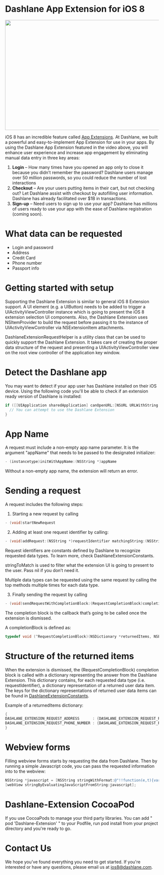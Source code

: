 Dashlane App Extension for iOS 8
======================
<a href="https://d38muu3h4xeqr1.cloudfront.net/Dashlane-iOS8.mp4" target="_blank"><img src="https://www.dashlane.com/images/ios8-partners.png" width="640" height="360"></a>

iOS 8 has an incredible feature called [App Extensions](https://developer.apple.com/library/ios/documentation/General/Conceptual/ExtensibilityPG/index.html). At Dashlane, we built a powerful and easy-to-implement App Extension for use in your apps. By using the Dashlane App Extension featured in the video above, you will enhance user experience and increase app engagement by eliminating manual data entry in three key areas:

1. **Login** – How many times have you opened an app only to close it because you didn’t remember the password? Dashlane users manage over 50 million passwords, so you could reduce the number of lost interactions
2. **Checkout** – Are your users putting items in their cart, but not checking out? Let Dashlane assist with checkout by autofilling user information. Dashlane has already facilitated over $1B in transactions.
3. **Sign-up** – Need users to sign up to use your app? Dashlane has millions of users ready to use your app with the ease of Dashlane registration (coming soon).

What data can be requested
======================
* Login and password
* Address
* Credit Card
* Phone number
* Passport info

Getting started with setup
======================
Supporting the Dashlane Extension is similar to general iOS 8 Extension support. A UI element (e.g. a UIButton) needs to be added to trigger a UIActivityViewController instance which is going to present the iOS 8 extension selection UI components. Also, the Dashlane Extension uses NSItemProvider to build the request before passing it to the instance of UIActivityViewController via NSExtensionItem attachments.

DashlaneExtensionRequestHelper is a utility class that can be used to quickly support the Dashlane Extension. It takes care of creating the proper data structure of the request and presenting a UIActivityViewController view on the root view controller of the application key window.

Detect the Dashlane app
======================
You may want to detect if your app user has Dashlane installed on their iOS device. Using the following code you'll be able to check if an extension ready version of Dashlane is installed:

```objective-c
if ([[UIApplication sharedApplication] canOpenURL:[NSURL URLWithString:@"dashlane-ext://"]) { 
  // You can attempt to use the Dashlane Extension
}
```

App Name
======================
A request must include a non-empty app name parameter. It is the argument "appName" that needs to be passed to the designated initializer:

```objective-c
- (instancetype)initWithAppName:(NSString *)appName
```

Without a non-empty app name, the extension will return an error.

Sending a request
======================
A request includes the following steps:

1. Starting a new request by calling

```objective-c
- (void)startNewRequest
```

2. Adding at least one request identifier by calling:

```objective-c
- (void)addRequest:(NSString *)requestIdentifier matchingString:(NSString *)stringToMatch
```

Request identifiers are constants defined by Dashlane to recognize requested data types. To learn more, check DashlaneExtensionConstants.

stringToMatch is used to filter what the extension UI is going to present to the user. Pass nil if you don’t need it.

Multiple data types can be requested using the same request by calling the top methods multiple times for each data type.

3. Finally sending the request by calling

```objective-c
- (void)sendRequestWithCompletionBlock:(RequestCompletionBlock)completionBlock
```

The completion block is the callback that’s going to be called once the extension is dismissed.

A completionBlock is defined as:

```objective-c
typedef void (^RequestCompletionBlock)(NSDictionary *returnedItems, NSError *error);
```

Structure of the returned items
======================
When the extension is dismissed, the (RequestCompletionBlock) completion block is called with a dictionary representing the answer from the Dashlane Extension. This dictionary contains, for each requested data type (i.e. requestIdentifier), a dictionary representation of a returned user data item. The keys for the dictionary representations of returned user data items can be found in [DashlaneExtensionConstants](https://raw.githubusercontent.com/Dashlane/Dashlane-iOS-Extension/master/DashlaneExtensionConstants.h).

Example of a returnedItems dictionary:

```objective-c
{
DASHLANE_EXTENSION_REQUEST_ADDRESS      : {DASHLANE_EXTENSION_REQUEST_REPLY_LOGIN_KEY: @“a login”, DASHLANE_EXTENSION_REQUEST_REPLY_PASSWORD_KEY : @“a password"},
DASHLANE_EXTENSION_REQUEST_PHONE_NUMBER : {DASHLANE_EXTENSION_REQUEST_REPLY_PHONE_NUMBER_KEY: @“a phone number"}
}
```

Webview forms
======================
Filling webview forms starts by requesting the data from Dashlane. Then by running a simple Javascript code, you can pass the requested information into to the webview:

```objective-c
NSString *javascript = [NSString stringWithFormat:@"!!function(e,t){var l=document.querySelectorAll('input[type=\"text\"],input[type=\"email\"]'),u=document.querySelectorAll('input[type=\"password\"]'),n=document.querySelectorAll('input[type=\"submit\"],button[type=\"submit\"]');return u&&u.length&&l&&l.length?(l[0].value=e,u[0].value=t,n.length&&n[0].click(),!0):!1}(\"%@\",\"%@\");", myLogin, myPassword];
[webView stringByEvaluatingJavaScriptFromString:javascript];
```

Dashlane-Extension CocoaPod
======================
If you use CocoaPods to manage your third party libraries. You can add " pod 'Dashlane-Extension' " to your Podfile, run pod install from your project directory and you're ready to go.

Contact Us
======================
We hope you’ve found everything you need to get started. If you're interested or have any questions, please email us at ios8@dashlane.com.
